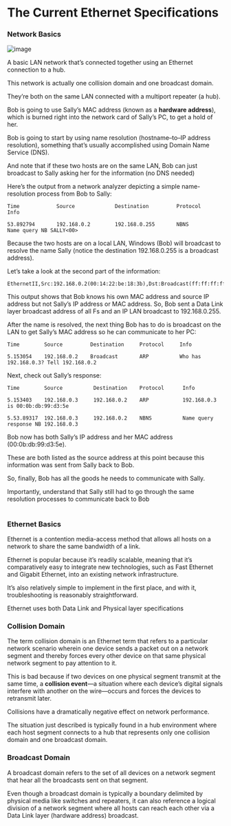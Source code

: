 # The Current Ethernet Specifications

### Network Basics

![image](https://github.com/user-attachments/assets/4d6b68d9-9835-45ff-bb10-78a04e1a444d)

A basic LAN network that’s connected together using an Ethernet connection to a hub.

This network is actually one collision domain and one broadcast domain.

They’re both on the same LAN connected with a multiport repeater (a hub).

Bob is going to use Sally’s MAC address (known as a **hardware address**), which is burned right into the network card of Sally’s PC, to get a hold of her.

Bob is going to start by using name resolution (hostname–to–IP address resolution), something that’s usually accomplished using Domain Name Service (DNS).

And note that if these two hosts are on the same LAN, Bob can just broadcast to Sally asking her for the information (no DNS needed)

Here’s the output from a network analyzer depicting a simple name-resolution process from Bob to Sally:

    Time            Source             Destination         Protocol      Info

    53.892794       192.168.0.2        192.168.0.255       NBNS          Name query NB SALLY<00>

Because the two hosts are on a local LAN, Windows (Bob) will broadcast to resolve the name Sally (notice the destination 192.168.0.255 is a broadcast address).

Let’s take a look at the second part of the information:

    EthernetII,Src:192.168.0.2(00:14:22:be:18:3b),Dst:Broadcast(ff:ff:ff:ff:ff:ff)

This output shows that Bob knows his own MAC address and source IP address but not Sally’s IP address or MAC address. So, Bob sent a Data Link layer broadcast address of all Fs and an IP LAN broadcast to 192.168.0.255.

After the name is resolved, the next thing Bob has to do is broadcast on the LAN to get Sally’s MAC address so he can communicate to her PC:

    Time        Source         Destination     Protocol     Info
    
    5.153054    192.168.0.2    Broadcast       ARP          Who has 192.168.0.3? Tell 192.168.0.2

Next, check out Sally’s response:

    Time        Source          Destination    Protocol      Info
    
    5.153403    192.168.0.3     192.168.0.2    ARP           192.168.0.3 is 00:0b:db:99:d3:5e
   
    5.53.89317  192.168.0.3     192.168.0.2    NBNS          Name query response NB 192.168.0.3
 
Bob now has both Sally’s IP address and her MAC address (00:0b:db:99:d3:5e).

These are both listed as the source address at this point because this information was sent from Sally back to Bob.

So, finally, Bob has all the goods he needs to communicate with Sally.

Importantly, understand that Sally still had to go through the same resolution processes to communicate back to Bob

#

### Ethernet Basics

Ethernet is a contention media-access method that allows all hosts on a network to share the same bandwidth of a link.

Ethernet is popular because it’s readily scalable, meaning that it’s comparatively easy to integrate new technologies, such as Fast Ethernet and Gigabit Ethernet, into an existing network infrastructure.

It’s also relatively simple to implement in the first place, and with it, troubleshooting is reasonably straightforward.

Ethernet uses both Data Link and Physical layer specifications

### Collision Domain

The term collision domain is an Ethernet term that refers to a particular network scenario wherein one device sends a packet out on a network segment and thereby forces every other device on that same physical network segment to pay attention to it.

This is bad because if two devices on one physical segment transmit at the same time, a **collision event**—a situation where each device’s digital signals interfere with another on the wire—occurs and forces the devices to retransmit later.

Collisions have a dramatically negative effect on network performance.

The situation just described is typically found in a hub environment where each host segment connects to a hub that represents only one collision domain and one broadcast domain.

### Broadcast Domain

A broadcast domain refers to the set of all devices on a network segment that hear all the broadcasts sent on that segment.

Even though a broadcast domain is typically a boundary delimited by physical media like switches and repeaters, it can also reference a logical division of a network segment where all hosts can reach each other via a Data Link layer (hardware address) broadcast.
